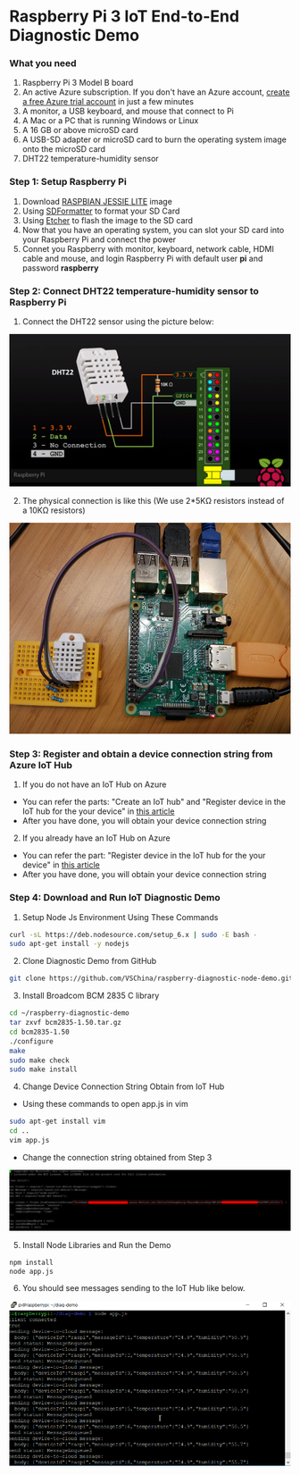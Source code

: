 # Raspberry Pi 3 IoT End-to-End Diagnostic Demo

### What you need

1. Raspberry Pi 3 Model B board
2. An active Azure subscription. If you don't have an Azure account, [create a free Azure trial account](https://azure.microsoft.com/free/) in just a few minutes
3. A monitor, a USB keyboard, and mouse that connect to Pi
4. A Mac or a PC that is running Windows or Linux
5. A 16 GB or above microSD card
6. A USB-SD adapter or microSD card to burn the operating system image onto the microSD card
7. DHT22 temperature-humidity sensor 

### Step 1: Setup Raspberry Pi

1. Download [RASPBIAN JESSIE LITE](https://www.raspberrypi.org/downloads/raspbian/) image
2. Using [SDFormatter](https://www.sdcard.org/downloads/formatter_4/) to format your SD Card
3. Using [Etcher](https://etcher.io/) to flash the image to the SD card
4. Now that you have an operating system, you can slot your SD card into your Raspberry Pi and connect the power
5. Connet you Raspberry with monitor, keyboard, network cable, HDMI cable and mouse, and login Raspberry Pi with default user **pi**  and password  **raspberry**

### Step 2:  Connect DHT22 temperature-humidity sensor to Raspberry Pi

1. Connect the DHT22 sensor using the picture below:

![DHT22 Connection](./imgs/dht22-connect.png)

2. The physical connection is like this (We use 2*5KΩ resistors instead of a 10KΩ resistors)

![DHT22 Connection](./imgs/physical-connection.jpg)

### Step 3: Register and obtain a device connection string from Azure IoT Hub

1. If you do not have an IoT Hub on Azure
+ You can refer the parts: "Create an IoT hub" and "Register device in the IoT hub for the your device" in [this article](https://docs.microsoft.com/en-us/azure/iot-hub/iot-hub-raspberry-pi-kit-node-get-started) 
+ After you have done, you will obtain your device connection string

2. If you already have an IoT Hub on Azure
+ You can refer the part: "Register device in the IoT hub for the your device" in [this article](https://docs.microsoft.com/en-us/azure/iot-hub/iot-hub-raspberry-pi-kit-node-get-started) 
+ After you have done, you will obtain your device connection string

### Step 4: Download and Run IoT Diagnostic Demo

1. Setup Node Js Environment Using These Commands

```bash
curl -sL https://deb.nodesource.com/setup_6.x | sudo -E bash -
sudo apt-get install -y nodejs
```

2. Clone Diagnostic Demo from GitHub

```bash
git clone https://github.com/VSChina/raspberry-diagnostic-node-demo.git
```

3. Install Broadcom BCM 2835 C library
```bash
cd ~/raspberry-diagnostic-demo
tar zxvf bcm2835-1.50.tar.gz
cd bcm2835-1.50
./configure
make
sudo make check
sudo make install
```

4. Change Device Connection String Obtain from IoT Hub

+ Using these commands to open app.js in vim
```bash
sudo apt-get install vim
cd ..
vim app.js
```

+ Change the connection string obtained from Step 3

![Sending Messages](./imgs/change-connection-string.png)


5. Install Node Libraries and Run the Demo 
```
npm install
node app.js
```

6. You should see messages sending to the IoT Hub like below. 

![Sending Messages](./imgs/sending-messages.png)


